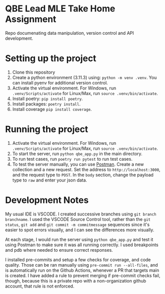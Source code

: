 # QBE Lead MLE Take Home Assignment
Repo documenating data manipulation, version control and API development.

# Setting up the project
1. Clone this repository
2. Create a python environment (3.11.3) using: `python -m venv .venv`. You can install pyenv for additional version control.
3. Activate the virtual environment. For Windows, run `.venv/Scripts/activate` for Linux/Max, run `source .venv/bin/activate`.
4. Install poetry: `pip install poetry`.
5. Install packages: `poetry install`.
6. Install coverage `pip install coverage`.

# Running the project
1. Activate the virtual environment. For Windows, run `.venv/Scripts/activate` for Linux/Max, run `source .venv/bin/activate`.
2. To start the server, run `python qbe_app.py` in the main directory.
3. To run test cases, run `poetry run pytest` to run test cases.
4. To test the server manually, you can use [Postman](https://www.postman.com/). Create a new collection and a new request. Set the address to `http://localhost:3000`, and the request type to `POST`. In the `body` section, change the payload type to `raw` and enter your json data.

# Development Notes
My usual IDE is VSCODE.  I created successive branches using `git branch branchname`. I used the VSCODE Source Control tool, rather than the `git status`, `git add` and `git commit -m commitmessage` sequences since it's easier to spot errors visually, and I can see the differences more visually.

At each stage, I would run the server using `python qbe_app.py` and test it using Postman to make sure it was all running correctly. I used breakpoints and pdb where needed to ensure correct responses.

I installed pre-commits and setup a few checks for coverage, and code quality. Those can be ran manually using `pre-commit run --all-files`, and is automatically run on the Github Actions, whenever a PR that targets main is created. I have added a rule to prevent merging if pre-commit checks fail, though, because this is a private repo with a non-organization github account, that rule is not enforced.
